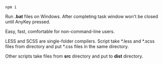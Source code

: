 
`npm i`

Run **.bat** files on Windows.
After completing task window won't be closed until AnyKey pressed.

Easy, fast, comfortable for non-command-line users.

LESS and SCSS are single-folder compilers. Script take *.less and *.scss files from directory and put *.css files in the same directory.

Other scripts take files from **src** directory and put to **dist** directory.
